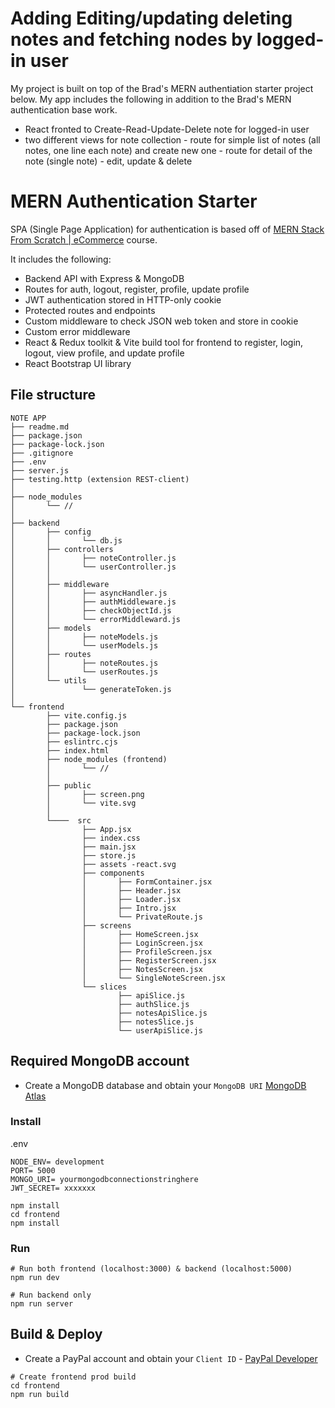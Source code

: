 # Adding Editing/updating deleting notes and fetching nodes by logged-in user

My project is built on top of the Brad's MERN authentiation starter project below.
My app includes the following in addition to the Brad's MERN authentication base work. 

 - React fronted to Create-Read-Update-Delete note for logged-in user
 - two different views for note collection 
        - route for simple list of notes (all notes, one line each note) and create new one
        - route for detail of the note (single note) - edit, update & delete    


# MERN Authentication Starter

SPA (Single Page Application) for authentication is based off of [MERN Stack From Scratch | eCommerce](https://www.traversymedia.com/mern-stack-from-scratch) course.

It includes the following:

- Backend API with Express & MongoDB
- Routes for auth, logout, register, profile, update profile
- JWT authentication stored in HTTP-only cookie
- Protected routes and endpoints
- Custom middleware to check JSON web token and store in cookie
- Custom error middleware
- React & Redux toolkit & Vite build tool for frontend to register, login, logout, view profile, and update profile
- React Bootstrap UI library


## File structure

```
NOTE APP
├── readme.md
├── package.json
├── package-lock.json
├── .gitignore
├── .env
├── server.js
├── testing.http (extension REST-client)
│
├── node_modules
│       └── //
│
├── backend
│       ├── config
│       │       └── db.js
│       ├── controllers 
│       │       ├── noteController.js
│       │       └── userController.js
│       │                   
│       ├── middleware
│       │       ├── asyncHandler.js
│       │       ├── authMiddleware.js
│       │       ├── checkObjectId.js
│       │       └── errorMiddleward.js
│       ├── models 
│       │       ├── noteModels.js
│       │       └── userModels.js
│       ├── routes 
│       │       ├── noteRoutes.js
│       │       └── userRoutes.js
│       └── utils 
│               └── generateToken.js
│
└── frontend
        ├── vite.config.js
        ├── package.json 
        ├── package-lock.json
        ├── eslintrc.cjs
        ├── index.html
        ├── node_modules (frontend)
        │       └── //
        │
        ├── public
        │       ├── screen.png
        │       └── vite.svg
        │                   
        └────  src
                ├── App.jsx
                ├── index.css
                ├── main.jsx
                ├── store.js
                ├── assets -react.svg
                ├── components
                │       ├── FormContainer.jsx   
                │       ├── Header.jsx
                │       ├── Loader.jsx
                │       ├── Intro.jsx
                │       └── PrivateRoute.js
                ├── screens
                │       ├── HomeScreen.jsx   
                │       ├── LoginScreen.jsx
                │       ├── ProfileScreen.jsx
                │       ├── RegisterScreen.jsx
                │       ├── NotesScreen.jsx
                │       └── SingleNoteScreen.jsx
                └── slices
                        ├── apiSlice.js   
                        ├── authSlice.js
                        ├── notesApiSlice.js
                        ├── notesSlice.js
                        └── userApiSlice.js

```    


## Required MongoDB account

- Create a MongoDB database and obtain your `MongoDB URI` [MongoDB Atlas](https://www.mongodb.com/cloud/atlas/register)


### Install 

.env
``` 
NODE_ENV= development
PORT= 5000
MONGO_URI= yourmongodbconnectionstringhere
JWT_SECRET= xxxxxxx

```

```
npm install
cd frontend
npm install
```

### Run

```
# Run both frontend (localhost:3000) & backend (localhost:5000)
npm run dev

# Run backend only
npm run server
```

## Build & Deploy

- Create a PayPal account and obtain your `Client ID` - [PayPal Developer](https://developer.paypal.com/)

```
# Create frontend prod build
cd frontend
npm run build
```
